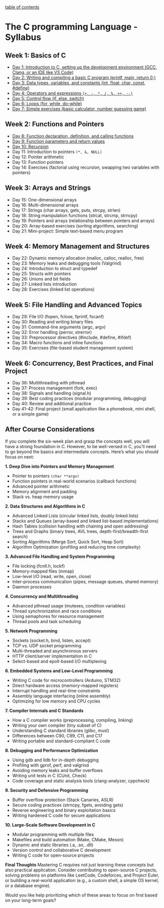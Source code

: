[table of contents](./index.md)

# The C programming Language - Syllabus
## Week 1: Basics of C
* [Day 1: Introduction to C, setting up the development environment (GCC, Clang, or an IDE like VS Code)](./Day_01.md)
* [Day 2: Writing and compiling a basic C program (printf, main, return 0;)](./Day_02.md)
* [Day 3: Data types, variables, and constants (int, float, char, const, #define)](./Day_03.md)
* [Day 4: Operators and expressions `(+, -, *, /, %, ++, --)`](Day_04.md)
* [Day 5: Control flow (if, else, switch)](Day_05.md)
* [Day 6: Loops (for, while, do-while)](Day_06.md)
* [Day 7: Simple exercises (basic calculator, number guessing game)](Day_07.md)

## Week 2: Functions and Pointers
* [Day 8: Function declaration, definition, and calling functions](Day_08.md)
* [Day 9: Function parameters and return values](Day_09.md)
* [Day 10: Recursion](Day_10)
* Day 11: Introduction to pointers `(*, &, NULL)`
* Day 12: Pointer arithmetic
* Day 13: Function pointers
* Day 14: Exercises (factorial using recursion, swapping two variables with pointers)

## Week 3: Arrays and Strings
* Day 15: One-dimensional arrays
* Day 16: Multi-dimensional arrays
* Day 17: Strings (char arrays, gets, puts, strcpy, strlen)
* Day 18: String manipulation functions (strcat, strcmp, strncpy)
* Day 19: Pointers and arrays (relationship between pointers and arrays)
* Day 20: Array-based exercises (sorting algorithms, searching)
* Day 21: Mini-project: Simple text-based menu program

## Week 4: Memory Management and Structures
* Day 22: Dynamic memory allocation (malloc, calloc, realloc, free)
* Day 23: Memory leaks and debugging tools (Valgrind)
* Day 24: Introduction to struct and typedef
* Day 25: Structs with pointers
* Day 26: Unions and bit fields
* Day 27: Linked lists introduction
* Day 28: Exercises (linked list operations)

## Week 5: File Handling and Advanced Topics
* Day 29: File I/O (fopen, fclose, fprintf, fscanf)
* Day 30: Reading and writing binary files
* Day 31: Command-line arguments (argc, argv)
* Day 32: Error handling (perror, strerror)
* Day 33: Preprocessor directives (#include, #define, #ifdef)
* Day 34: Macro functions and inline functions
* Day 35: Exercises (file-based student management system)

## Week 6: Concurrency, Best Practices, and Final Project
* Day 36: Multithreading with pthread
* Day 37: Process management (fork, exec)
* Day 38: Signals and handling (signal.h)
* Day 39: Best coding practices (modular programming, debugging)
* Day 40: Review and additional practice
* Day 41-42: Final project (small application like a phonebook, mini shell, or a simple game)

## After Course Considerations
If you complete the six-week plan and grasp the concepts well, you will have a strong foundation in C. However, to be well-versed in C, you'll need to go beyond the basics and intermediate concepts. Here’s what you should focus on next:

**1. Deep Dive into Pointers and Memory Management**
* Pointer to pointers `(char **argv)`
* Function pointers in real-world scenarios (callback functions)
* Advanced pointer arithmetic
* Memory alignment and padding
* Stack vs. heap memory usage

**2. Data Structures and Algorithms in C**
* Advanced Linked Lists (circular linked lists, doubly linked lists)
* Stacks and Queues (array-based and linked list-based implementations)
* Hash Tables (collision handling with chaining and open addressing)
* Trees and Graphs (binary trees, AVL trees, depth-first/breadth-first search)
* Sorting Algorithms (Merge Sort, Quick Sort, Heap Sort)
* Algorithm Optimization (profiling and reducing time complexity)

**3. Advanced File Handling and System Programming**
* File locking (fcntl.h, lockf)
* Memory-mapped files (mmap)
* Low-level I/O (read, write, open, close)
* Inter-process communication (pipes, message queues, shared memory)
* Daemon processes

**4. Concurrency and Multithreading**
* Advanced pthread usage (mutexes, condition variables)
* Thread synchronization and race conditions
* Using semaphores for resource management
* Thread pools and task scheduling

**5. Network Programming**
* Sockets (socket.h, bind, listen, accept)
* TCP vs. UDP socket programming
* Multi-threaded and asynchronous servers
* HTTP client/server implementation in C
* Select-based and epoll-based I/O multiplexing

**6. Embedded Systems and Low-Level Programming**
* Writing C code for microcontrollers (Arduino, STM32)
* Direct hardware access (memory-mapped registers)
* Interrupt handling and real-time constraints
* Assembly language interfacing (inline assembly)
* Optimizing for low memory and CPU cycles

**7. Compiler Internals and C Standards**
* How a C compiler works (preprocessing, compiling, linking)
* Writing your own compiler (tiny subset of C)
* Understanding C standard libraries (glibc, musl)
* Differences between C90, C99, C11, and C17
* Writing portable and standard-compliant C code

**8. Debugging and Performance Optimization**
* Using gdb and lldb for in-depth debugging
* Profiling with gprof, perf, and valgrind
* Avoiding memory leaks and buffer overflows
* Writing unit tests in C (CUnit, Check)
* Code coverage and static analysis tools (clang-analyzer, cppcheck)

**9. Security and Defensive Programming**
* Buffer overflow protection (Stack Canaries, ASLR)
* Secure coding practices (strncpy, fgets, avoiding gets)
* Reverse engineering and binary exploitation basics
* Writing hardened C code for secure applications

**10. Large-Scale Software Development in C**
* Modular programming with multiple files
* Makefiles and build automation (Make, CMake, Meson)
* Dynamic and static libraries (.a, .so, .dll)
* Version control and collaborative C development
* Writing C code for open-source projects

**Final Thoughts**
Mastering C requires not just learning these concepts but also practical application. Consider contributing to open-source C projects, solving problems on platforms like LeetCode, Codeforces, and Project Euler, or building a real-world application (e.g., a custom shell, a simple OS kernel, or a database engine).

Would you like help prioritizing which of these areas to focus on first based on your long-term goals?
